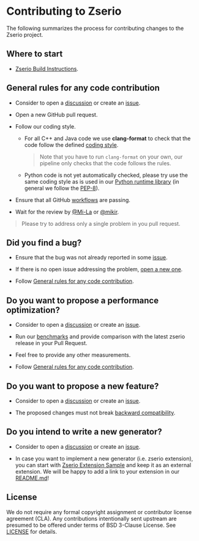 # Contributing to Zserio

The following summarizes the process for contributing changes to the Zserio project.

## Where to start

* [Zserio Build Instructions](doc/ZserioBuildInstructions.md).

## General rules for any code contribution

* Consider to open a [discussion](https://github.com/ndsev/zserio/discussions/new/choose)
  or create an [issue](https://github.com/ndsev/zserio/issues/new/choose).

* Open a new GitHub pull request.

* Follow our coding style.

  * For all C++ and Java code we use **clang-format** to check that the code follow the defined
    [coding style](.clang-format).

    > Note that you have to run `clang-format` on your own, our pipeline only checks that the code follows
      the rules.

  * Python code is not yet automatically checked, please try use the same coding style as is used in our
    [Python runtime library](https://github.com/ndsev/zserio/tree/master/compiler/extensions/python/runtime/src/zserio)
    (in general we follow the [PEP-8](https://www.python.org/dev/peps/pep-0008/)).

* Ensure that all GitHub [workflows](https://github.com/ndsev/zserio/actions) are passing.

* Wait for the review by [@Mi-La](https://www.github.com/Mi-La) or [@mikir](https://www.github.com/mikir).

> Please try to address only a single problem in you pull request.

## Did you find a bug?

* Ensure that the bug was not already reported in some [issue](https://github.com/ndsev/zserio/issues).

* If there is no open issue addressing the problem,
  [open a new one](https://github.com/ndsev/zserio/issues/new?assignees=&labels=bug&projects=&template=bug_report.md&title=).

* Follow [General rules for any code contribution](#general-rules-for-any-code-contribution).

## Do you want to propose a performance optimization?

* Consider to open a [discussion](https://github.com/ndsev/zserio/discussions/new/choose)
  or create an [issue](https://github.com/ndsev/zserio/issues/new/choose).

* Run our [benchmarks](https://github.com/ndsev/zserio/tree/master/benchmarks) and provide comparison with the latest zserio release
  in your Pull Request.

* Feel free to provide any other measurements.

* Follow [General rules for any code contribution](#general-rules-for-any-code-contribution).

## Do you want to propose a new feature?

* Consider to open a [discussion](https://github.com/ndsev/zserio/discussions/new?category=ideas) or create an
  [issue](https://github.com/ndsev/zserio/issues/new?assignees=&labels=&projects=&template=feature_request.md&title=).

* The proposed changes must not break
  [backward compatibility](doc/ZserioCompatibilityGuide.md#schema-language-compatibility).

## Do you intend to write a new generator?

* Consider to open a [discussion](https://github.com/ndsev/zserio/discussions/new?category=ideas) or create an
  [issue](https://github.com/ndsev/zserio/issues/new?assignees=&labels=&projects=&template=feature_request.md&title=).

* In case you want to implement a new generator (i.e. zserio extension), you can start with
  [Zserio Extension Sample](https://github.com/ndsev/zserio-extension-sample)
  and keep it as an external extension. We will be happy to add a link to your extension in our [README.md](README.md)!

## License

We do not require any formal copyright assignment or contributor license agreement (CLA).
Any contributions intentionally sent upstream are presumed to be offered under terms of BSD 3-Clause License.
See [LICENSE](https://github.com/ndsev/zserio/LICENSE) for details.
